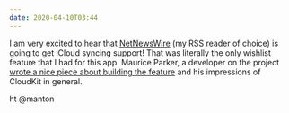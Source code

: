 ```yaml
---
date: 2020-04-10T03:44
---
```


I am very excited to hear that [NetNewsWire](https://ranchero.com/netnewswire/) (my RSS reader of choice) is going to get iCloud syncing support! That was literally the only wishlist feature that I had for this app. Maurice Parker, a developer on the project [wrote a nice piece about building the feature](https://vincode.io/2020/04/09/cloudkit-impressions-from.html) and his impressions of CloudKit in general.

ht @manton
